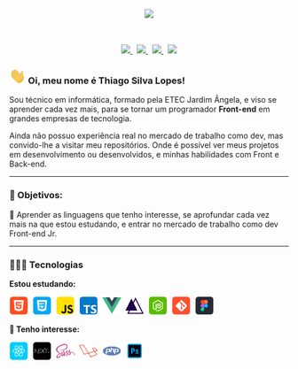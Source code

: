 <p align="center">
</p>
  &nbsp;
<p align="center">
    <img src="https://user-images.githubusercontent.com/57417305/81239377-13bd3c00-8fdb-11ea-9567-30a27becb1bf.gif">
</p>
  &nbsp;
<p align="center">
  <!-- Badge - LinkedIn -->
  <a href="https://github.com/Thiagoow">
    <img src="https://img.shields.io/badge/-Thiago Silva Lopes-blue?style=flat-square&logo=Linkedin&logoColor=white&link=https://www.linkedin.com/in/thiagosilvaloopes/">
  </a>
  &nbsp;
  <!-- Badge - Email -->
  <a href="mailto:thiagodrive08@hotmail.com">
    <img src="https://img.shields.io/badge/-Outlook-c14438?style=flat-square&logo=Gmail&logoColor=white&link=mailto:thiagodrive08@hotmail.com">
  </a>
   &nbsp;
  <!-- Badge - Twitter -->
  <a href="https://twitter.com/Thiaagows">
    <img src="https://img.shields.io/badge/-Twitter-1ca0f1?style=flat-square&labelColor=1ca0f1&logo=twitter&logoColor=white&link=https://twitter.com/Thiaagows">
  </a>
   &nbsp;
    <!-- Badge - My Settings -->
  <a href="https://github.com/Thiagoow/My-VSCode-Settings">
    <img src="https://img.shields.io/badge/-%20My%20Settings-blueviolet">
  </a>
</p>

<!-- Apresentação -->

### <img src="/icons/hello.gif" width="30px"> Oi, meu nome é Thiago Silva Lopes!

<p>Sou técnico em informática, formado pela ETEC Jardim Ângela, e viso se aprender cada vez mais, para se tornar um programador
<strong>Front-end</strong> em grandes empresas de tecnologia.</p>

<p>Ainda não possuo experiência real no mercado de trabalho como dev, mas convido-lhe a visitar meu repositórios. Onde é possível ver meus projetos em desenvolvimento ou desenvolvidos, e minhas habilidades com Front e Back-end.</p>

---

### 🚀 Objetivos:

<p>📌 Aprender as linguagens que tenho interesse, se aprofundar cada vez mais na que estou estudando, e entrar no mercado de trabalho como dev Front-end Jr.</p>

---

### 👨🏼‍💻 Tecnologias

**Estou estudando:**

<p align="left">
  <!-- HTML Icon -->
  <img src="/icons/html.png">&nbsp;
  <!-- CSS Icon -->
  <img src="/icons/css.png">&nbsp;
  <!-- JS Icon -->
  <img src="/icons/js.png">&nbsp;
  <!-- TS Icon -->
  <img src="/icons/ts.png">&nbsp;
  <!--VueJS Icon-->
  <img src="/icons/vuejs.png">&nbsp;
  <!-- AdonisJS Icon -->
  <img src="/icons/adonisjs.png">&nbsp;
  <!-- NodeJS Icon -->
  <img src="/icons/nodejs.png">&nbsp;
  <!-- Git Icon -->
  <img src="/icons/git.png">&nbsp;
  <!-- Figma Icon -->
  <img src="/icons/figma.png">&nbsp;
</p>

**🎯 Tenho interesse:**

  <p align="left">
  <!-- React Icon -->
  <img src="/icons/react.png">&nbsp;
  <!-- NextJS Icon -->
  <img src="/icons/nextJS.png">&nbsp;
  <!-- Sass Icon -->
  <img src="/icons/sass.png">&nbsp;
  <!-- Laravel Icon -->
  <img src="/icons/laravel.png">&nbsp;
  <!-- PHP Icon -->
  <img src="/icons/php.png">&nbsp;
  <!-- AdobePS Icon -->
  <img src="/icons/ps.png">&nbsp;
</p>
